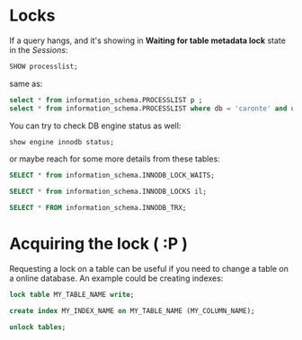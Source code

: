 
# Locks

If a query hangs, and it's showing in **Waiting for table metadata lock** state in the *Sessions*:

```sql
SHOW processlist;
```

same as:

```sql
select * from information_schema.PROCESSLIST p ;
select * from information_schema.PROCESSLIST where db = 'caronte' and user = 'caronte';
```

You can try to check DB engine status as well:

```sql
show engine innodb status;
```

or maybe reach for some more details from these tables:

```sql
SELECT * from information_schema.INNODB_LOCK_WAITS;

SELECT * from information_schema.INNODB_LOCKS il;

SELECT * FROM information_schema.INNODB_TRX;
```


# Acquiring the lock ( :P )

Requesting a lock on a table can be useful if you need to change a table on a online database. An example could be creating indexes:

```sql
lock table MY_TABLE_NAME write;

create index MY_INDEX_NAME on MY_TABLE_NAME (MY_COLUMN_NAME);

unlock tables;
```